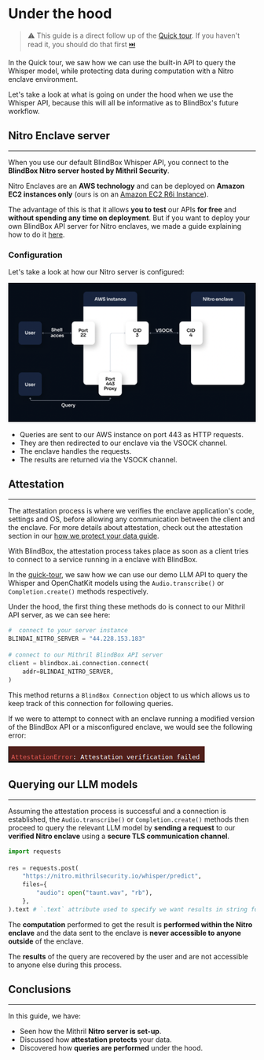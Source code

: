 # Under the hood

> ⚠️ This guide is a direct follow up of the [Quick tour](https://blindbox.mithrilsecurity.io/en/latest/docs/getting-started/quick-tour/). If you haven't read it, you should do that first [⏭️](https://blindbox.mithrilsecurity.io/en/latest/docs/getting-started/quick-tour/) 

In the Quick tour, we saw how we can use the built-in API to query the Whisper model, while protecting data during computation with a Nitro enclave environment.

Let's take a look at what is going on under the hood when we use the Whisper API, because this will all be informative as to BlindBox's future workflow.

## Nitro Enclave server
__________________

When you use our default BlindBox Whisper API, you connect to the **BlindBox Nitro server hosted by Mithril Security**. 

Nitro Enclaves are an **AWS technology** and can be deployed on **Amazon EC2 instances only** (ours is on an [Amazon EC2 R6i Instance](https://aws.amazon.com/ec2/instance-types/r6i/)).

The advantage of this is that it allows **you to test** our APIs **for free** and **without spending any time on deployment**. But if you want to deploy your own BlindBox API server for Nitro enclaves, we made a guide explaining how to do it [here](../how-to-guides/deploy-API-server.md).

### Configuration

Let's take a look at how our Nitro server is configured:

![Nitro-server-arch.png](../../assets/Nitro-server-arch.png)

+ Queries are sent to our AWS instance on port 443 as HTTP requests.
+ They are then redirected to our enclave via the VSOCK channel.
+ The enclave handles the requests.
+ The results are returned via the VSOCK channel.

## Attestation
________________________

The attestation process is where we verifies the enclave application's code, settings and OS, before allowing any communication between the client and the enclave. For more details about attestation, check out the attestation section in our [how we protect your data guide](./confidential_computing.md).

With BlindBox, the attestation process takes place as soon as a client tries to connect to a service running in a enclave with BlindBox.

In the [quick-tour](https://blindbox.mithrilsecurity.io/en/latest/docs/getting-started/quick-tour/), we saw how we can use our demo LLM API to query the Whisper and OpenChatKit models using the `Audio.transcribe()` or `Completion.create()` methods respectively.

Under the hood, the first thing these methods do is connect to our Mithril API server, as we can see here:

```python
#  connect to your server instance
BLINDAI_NITRO_SERVER = "44.228.153.183"

# connect to our Mithril BlindBox API server
client = blindbox.ai.connection.connect(
    addr=BLINDAI_NITRO_SERVER,
)
```

This method returns a `BlindBox Connection` object to us which allows us to keep track of this connection for following queries.

If we were to attempt to connect with an enclave running a modified version of the BlindBox API or a misconfigured enclave, we would see the following error:

![attestation-error.png](../../assets/attestation-error.png)

## Querying our LLM models
____________________________

Assuming the attestation process is successful and a connection is established, the `Audio.transcribe()` or `Completion.create()` methods then proceed to query the relevant LLM model by **sending a request** to our **verified Nitro enclave** using a **secure TLS communication channel**.

```python
import requests

res = requests.post(
    "https://nitro.mithrilsecurity.io/whisper/predict",
    files={
        "audio": open("taunt.wav", "rb"),
    },
).text # `.text` attribute used to specify we want results in string format
```

The **computation** performed to get the result is **performed within the Nitro enclave** and the data sent to the enclave is **never accessible to anyone outside** of the enclave.

The **results** of the query are recovered by the user and are not accessible to anyone else during this process.

## Conclusions
_________________

In this guide, we have:

+ Seen how the Mithril **Nitro server is set-up**. 
+ Discussed how **attestation protects** your data. 
+ Discovered how **queries are performed** under the hood. 